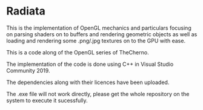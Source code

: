 # Radiata

This is the implementation of OpenGL mechanics and particulars focusing on parsing shaders on to buffers and rendering geometric objects
as well as loading and rendering some .png/.jpg textures on to the GPU with ease.

This is a code along of the OpenGL series of TheCherno.

The implementation of the code is done using C++ in Visual Studio Community 2019.

The dependencies along with their licences have been uploaded.

The .exe file will not work directly, please get the whole repository on the system to execute it sucessfully.
